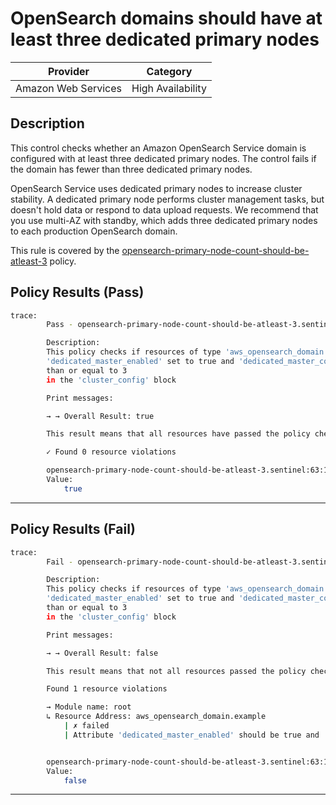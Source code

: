 # OpenSearch domains should have at least three dedicated primary nodes

| Provider            |       Category       |
| ------------------- |  ------------------  |
| Amazon Web Services |  High Availability   |

## Description

This control checks whether an Amazon OpenSearch Service domain is configured with at least three dedicated primary nodes. The control fails if the domain has fewer than three dedicated primary nodes.

OpenSearch Service uses dedicated primary nodes to increase cluster stability. A dedicated primary node performs cluster management tasks, but doesn't hold data or respond to data upload requests. We recommend that you use multi-AZ with standby, which adds three dedicated primary nodes to each production OpenSearch domain.

This rule is covered by the [opensearch-primary-node-count-should-be-atleast-3](https://github.com/hashicorp/policy-library-NIST-Policy-Set-for-AWS-Terraform/blob/main/policies/opensearch/opensearch-primary-node-count-should-be-atleast-3.sentinel) policy.

## Policy Results (Pass)

```bash
trace:
        Pass - opensearch-primary-node-count-should-be-atleast-3.sentinel

        Description:
        This policy checks if resources of type 'aws_opensearch_domain' have the
        'dedicated_master_enabled' set to true and 'dedicated_master_count' greater
        than or equal to 3
        in the 'cluster_config' block

        Print messages:

        → → Overall Result: true

        This result means that all resources have passed the policy check for the policy opensearch-primary-node-count-should-be-atleast-3.

        ✓ Found 0 resource violations

        opensearch-primary-node-count-should-be-atleast-3.sentinel:63:1 - Rule "main"
        Value:
            true
```

---

## Policy Results (Fail)

```bash
trace:
        Fail - opensearch-primary-node-count-should-be-atleast-3.sentinel

        Description:
        This policy checks if resources of type 'aws_opensearch_domain' have the
        'dedicated_master_enabled' set to true and 'dedicated_master_count' greater
        than or equal to 3
        in the 'cluster_config' block

        Print messages:

        → → Overall Result: false

        This result means that not all resources passed the policy check and the protected behavior is not allowed for the policy opensearch-primary-node-count-should-be-atleast-3.

        Found 1 resource violations

        → Module name: root
        ↳ Resource Address: aws_opensearch_domain.example
            | ✗ failed
            | Attribute 'dedicated_master_enabled' should be true and 'dedicated_master_count' in 'cluster_config' should atleast 3 for AWS OpenSearch Domain. Refer to https://docs.aws.amazon.com/securityhub/latest/userguide/opensearch-controls.html#opensearch-11 for more details.


        opensearch-primary-node-count-should-be-atleast-3.sentinel:63:1 - Rule "main"
        Value:
            false
```

---
